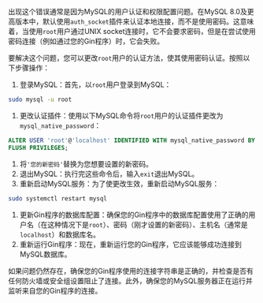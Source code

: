 出现这个错误通常是因为MySQL的用户认证和权限配置问题。在MySQL 8.0及更高版本中，默认使用`auth_socket`插件来认证本地连接，而不是使用密码。这意味着，当使用`root`用户通过UNIX socket连接时，它不会要求密码，但是在尝试使用密码连接（例如通过您的Gin程序）时，它会失败。

要解决这个问题，您可以更改`root`用户的认证方法，使其使用密码认证。按照以下步骤操作：

1. 登录MySQL：首先，以`root`用户登录到MySQL：

```Bash
sudo mysql -u root
```

1. 更改认证插件：使用以下MySQL命令将`root`用户的认证插件更改为`mysql_native_password`：

```SQL
ALTER USER 'root'@'localhost' IDENTIFIED WITH mysql_native_password BY '您的新密码';
FLUSH PRIVILEGES;
```

1. 将`'您的新密码'`替换为您想要设置的新密码。
2. 退出MySQL：执行完这些命令后，输入`exit`退出MySQL。
3. 重新启动MySQL服务：为了使更改生效，重新启动MySQL服务：

```Bash
sudo systemctl restart mysql
```

1. 更新Gin程序的数据库配置：确保您的Gin程序中的数据库配置使用了正确的用户名（在这种情况下是`root`）、密码（刚才设置的新密码）、主机名（通常是`localhost`）和数据库名。
2. 重新运行Gin程序：现在，重新运行您的Gin程序，它应该能够成功连接到MySQL数据库。

如果问题仍然存在，确保您的Gin程序使用的连接字符串是正确的，并检查是否有任何防火墙或安全组设置阻止了连接。此外，确保您的MySQL服务器正在运行并监听来自您的Gin程序的连接。